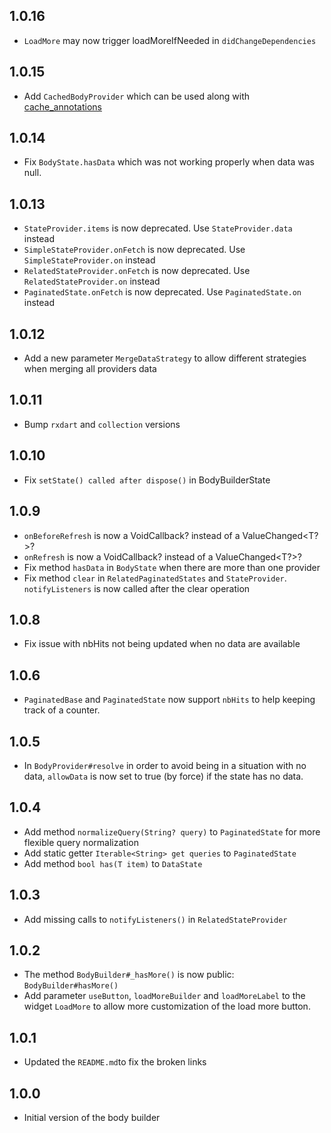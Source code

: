 ## 1.0.16

* `LoadMore` may now trigger loadMoreIfNeeded in `didChangeDependencies`

## 1.0.15

* Add `CachedBodyProvider` which can be used along with [cache_annotations](https://pub.dev/packages/cache_annotations)

## 1.0.14

* Fix `BodyState.hasData` which was not working properly when data was null.

## 1.0.13

* `StateProvider.items` is now deprecated. Use `StateProvider.data` instead
* `SimpleStateProvider.onFetch` is now deprecated. Use `SimpleStateProvider.on` instead
* `RelatedStateProvider.onFetch` is now deprecated. Use `RelatedStateProvider.on` instead
* `PaginatedState.onFetch` is now deprecated. Use `PaginatedState.on` instead

## 1.0.12

* Add a new parameter `MergeDataStrategy` to allow different strategies when merging all providers data

## 1.0.11

* Bump `rxdart` and `collection` versions

## 1.0.10

* Fix `setState() called after dispose()` in BodyBuilderState

## 1.0.9

* `onBeforeRefresh` is now a VoidCallback? instead of a ValueChanged<T?>?
* `onRefresh` is now a VoidCallback? instead of a ValueChanged<T?>?
* Fix method `hasData` in `BodyState` when there are more than one provider
* Fix method `clear` in `RelatedPaginatedStates` and `StateProvider`. `notifyListeners` is now called after the clear
  operation

## 1.0.8

* Fix issue with nbHits not being updated when no data are available

## 1.0.6

* `PaginatedBase` and `PaginatedState` now support `nbHits` to help keeping track of a counter.

## 1.0.5

* In `BodyProvider#resolve` in order to avoid being in a situation with no data, `allowData` is now
  set to true (by force) if the state has no data.

## 1.0.4

* Add method `normalizeQuery(String? query)` to `PaginatedState` for more flexible query
  normalization
* Add static getter `Iterable<String> get queries` to `PaginatedState`
* Add method `bool has(T item)` to `DataState`

## 1.0.3

* Add missing calls to `notifyListeners()` in `RelatedStateProvider`

## 1.0.2

* The method `BodyBuilder#_hasMore()` is now public: `BodyBuilder#hasMore()`
* Add parameter `useButton`, `loadMoreBuilder` and `loadMoreLabel` to the widget `LoadMore` to allow
  more customization of the load more button.

## 1.0.1

* Updated the `README.md`to fix the broken links

## 1.0.0

* Initial version of the body builder
